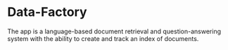 # Data-Factory
The app is a language-based document retrieval and question-answering system with the ability to create and track an index of documents.
